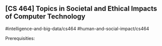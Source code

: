 ## [CS 464] Topics in Societal and Ethical Impacts of Computer Technology

#intelligence-and-big-data/cs464
#human-and-social-impact/cs464

Prerequisities:
